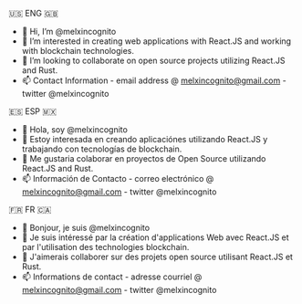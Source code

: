 🇺🇸 ENG 🇬🇧
- 👋 Hi, I’m @melxincognito
- 👀 I’m interested in creating web applications with React.JS and working with blockchain technologies.  
- 💞️ I’m looking to collaborate on open source projects utilizing React.JS and Rust. 
- 📫 Contact Information - email address @ melxincognito@gmail.com - twitter @melxincognito

🇪🇸 ESP 🇲🇽
- 👋 Hola, soy @melxincognito
- 👀 Estoy interesada en creando aplicaciónes utilizando React.JS y trabajando con tecnologías de blockchain. 
- 💞️ Me gustaria colaborar en proyectos de Open Source utilizando React.JS and Rust.
- 📫 Información de Contacto - correo electrónico @ melxincognito@gmail.com - twitter @melxincognito

🇫🇷 FR 🇨🇦
- 👋 Bonjour, je suis @melxincognito
- 👀 Je suis intéressé par la création d'applications Web avec React.JS et par l'utilisation des technologies blockchain.
- 💞️ J'aimerais collaborer sur des projets open source utilisant React.JS et Rust.
- 📫 Informations de contact - adresse courriel @ melxincognito@gmail.com - twitter @melxincognito




